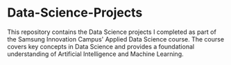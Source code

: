 # Data-Science-Projects
This repository contains the Data Science projects I completed as part of the Samsung Innovation Campus' Applied Data Science course. The course covers key concepts in Data Science and provides a foundational understanding of Artificial Intelligence and Machine Learning.
